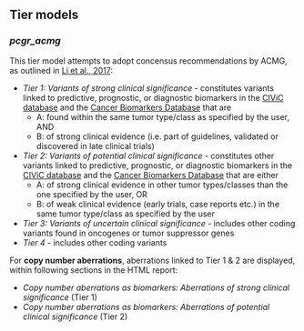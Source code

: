 
## Tier models

<!--
### Tier model 1 - *pcgr*

This tier model is inspired by recommended variant prioritization by [Dienstmann et al., 2014](https://www.ncbi.nlm.nih.gov/pubmed/24768039):

- _Tier 1_ - constitutes variants linked to *any* predictive, prognostic, or diagnostic biomarkers in the [CIViC database](http://civic.genome.wustl.edu) and the [Cancer Biomarkers Database](https://www.cancergenomeinterpreter.org/biomarkers)
- _Tier 2_ - includes other coding variants that are found in known cancer mutation hotspots, predicted as cancer driver mutations, or curated as disease-causing
- _Tier 3_ - includes other coding variants found in oncogenes or tumor suppressor genes
- _Tier 4_ - includes other coding variants

For **copy number aberrations**, aberrations linked to Tier 1 are displayed (within the section entitled *Copy number aberrations as biomarkers for prognosis, diagnosis, and drug response* in the HTML report)
-->

### *pcgr_acmg*

This tier model attempts to adopt concensus recommendations by ACMG, as outlined in [Li et al., 2017](https://www.ncbi.nlm.nih.gov/pmc/articles/PMC5707196/):

 - *Tier 1: Variants of strong clinical significance* - constitutes variants linked to predictive, prognostic, or diagnostic biomarkers in the [CIViC database](http://civic.genome.wustl.edu) and the [Cancer Biomarkers Database](https://www.cancergenomeinterpreter.org/biomarkers) that are
	 - A: found within the same tumor type/class as specified by the user, AND
	 - B: of strong clinical evidence (i.e. part of guidelines, validated or discovered in late clinical trials)
 - *Tier 2: Variants of potential clinical significance* - constitutes other variants linked to predictive, prognostic, or diagnostic biomarkers in the [CIViC database](http://civic.genome.wustl.edu) and the [Cancer Biomarkers Database](https://www.cancergenomeinterpreter.org/biomarkers) that are either
	 - A: of strong clinical evidence in other tumor types/classes than the one specified by the user, OR
	 - B: of weak clinical evidence (early trials, case reports etc.) in the same tumor type/class as specified by the user
 - *Tier 3: Variants of uncertain clinical significance* - includes other coding variants found in oncogenes or tumor suppressor genes
 - *Tier 4* - includes other coding variants

 For **copy number aberrations**, aberrations linked to Tier 1 & 2 are displayed, within following sections in the HTML report:

  * *Copy number aberrations as biomarkers: Aberrations of strong clinical significance* (Tier 1)
  * *Copy number aberrations as biomarkers: Aberrations of potential clinical significance* (Tier 2)
